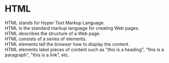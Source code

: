 # HTML
HTML stands for Hyper Text Markup Language.<br>
HTML is the standard markup language for creating Web pages.<br>
HTML describes the structure of a Web page.<br>
HTML consists of a series of elements.<br>
HTML elements tell the browser how to display the content.<br>
HTML elements label pieces of content such as "this is a heading", "this is a paragraph", "this is a link", etc. 
